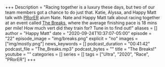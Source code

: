+++
Description = "Racing together is a luxury these days, but two of our team members got a chance to do just that. Katie, Alyssa, and Happy Matt talk with [PRorER](https://pr-or-er.com/) alum Nate. Nate and Happy Matt talk about racing together at an event called [The Breaks](https://nextopportunityevents.com/breaks), where the average finishing pace is 18 mins per mile! How much vert did they train for? Tune in to find out!"
aliases = []
author = "Happy Matt"
date = "2020-09-24T10:37:07-05:00"
episode = "22"
episode_image = "img/breaks.png"
explicit = "no"
images = ["img/mostly.png"]
news_keywords = []
podcast_duration = "00:41:42"
podcast_file = "The_Breaks.mp3"
podcast_bytes = ""
title = "The Breaks!"
youtube = ""
categories = []
series = []
tags = ["Ultra", "2020", "Race", "PRorER"]
+++
